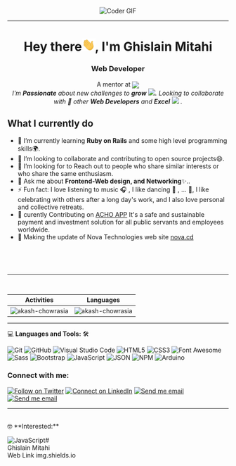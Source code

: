<p align="center">

<img src="https://media.giphy.com/media/SWoSkN6DxTszqIKEqv/giphy.gif" alt="Coder GIF" width="500" height="400">


</p>
<hr><h1 align="center">Hey there<img src="https://raw.githubusercontent.com/ABSphreak/ABSphreak/master/gifs/Hi.gif" width="30px">, I'm Ghislain Mitahi</h1><h3 align="center">Web Developer</h3>


<p align="center">
A mentor at <a href="https://microverse.org"><img align="center" src="https://img.shields.io/badge/Microverse-blueviolet"/><a/> <br>
<em>I'm <b>Passionate</b>
about new challenges to
<b>grow</b> <img src="https://github.com/TheDudeThatCode/TheDudeThatCode/blob/master/Assets/Rocket.gif" width="18px">. Looking to collaborate with 👯 other <b> Web Developers</b> and
<b>Excel</b> <img src="https://github.com/TheDudeThatCode/TheDudeThatCode/blob/master/Assets/Medal.gif" width="20px">&nbsp.
</em>
<br>

<summary><h2>What I currently do</h2></summary>

- 🌱 I’m currently learning **Ruby on Rails** and some high level programming skills🌍️.
- 👯 I’m looking to collaborate and contributing to open source projects😄.
- 🤔 I’m looking for to Reach out to people who share similar interests or who share the same enthusiasm.
- 💬 Ask me about **Frontend-Web design, and Networking**✨️..
- ⚡ Fun fact: I love listening to music 🎧 , I like dancing :dancer: , ... 🎵, I like celebrating with others after a long day's work, and I also love                      personal and collective retreats.
- 🚀 curently Contributing on <a href="acho-turbo-fr-website.vercel.app/)">ACHO APP</a> It's a safe and sustainable payment and investment solution for all public servants and employees worldwide.
- 🚀 Making the update of Nova Technologies web site <a href="nova.cd">nova.cd</a>
<br>
</p>
<br>

<hr>

<p align="center">&nbsp;

| Activities | Languages |
| ---------- | ----------- |
| <img align="center" src="https://github-readme-stats.vercel.app/api?username=GhislainMitahi&show_icons=true&theme=tokyonight" alt="akash-chowrasia" width="410" /> | <img align="center" src="https://github-readme-stats.vercel.app/api/top-langs?username=GhislainMitahi&show_icons=true&theme=tokyonight&layout=compact" alt="akash-chowrasia" />|
</p>

<hr>

💻 **Languages and Tools:** 🛠️<br>

![Git](https://img.shields.io/badge/-Git-000000?style=flat&logo=git&logoColor=F05032&labelColor=ffffff)
![GitHub](https://img.shields.io/badge/-GitHub-000000?style=flat&logo=github&logoColor=000000&labelColor=ffffff)
![Visual Studio Code](https://img.shields.io/badge/-VSCode-000000?style=flat&logo=visual-studio-code&labelColor=007ACC)
![HTML5](https://img.shields.io/badge/-HTML5-000000?style=flat&logo=html5&logoColor=ffffff&labelColor=E34F26)
![CSS3](https://img.shields.io/badge/-CSS3-000000?style=flat&logo=css3&logoColor=ffffff&labelColor=1572B6)
![Font Awesome](https://img.shields.io/badge/-font%20awesome-000000?style=flat&logo=font-awesome&logoColor=339AF0&labelColor=ffffff)
![Sass](https://img.shields.io/badge/-Sass-000000?style=flat&logo=sass&logoColor=ffffff&labelColor=%23CC6699)
![Bootstrap](https://img.shields.io/badge/-Bootstrap-000000?style=flat&logo=bootstrap&logoColor=ffffff&labelColor=563D7C)
![JavaScript](https://img.shields.io/badge/-JavaScript-000000?style=flat&logo=javascript)
![JSON](https://img.shields.io/badge/-JSON-000000?style=flat&logo=JSON&logoColor=000000&labelColor=ffffff)
![NPM](https://img.shields.io/badge/-NPM-000000?style=flat&logo=NPM)
![Arduino](https://img.shields.io/badge/-Arduino-000000?style=flat&logo=arduino&logoColor=blue)


### Connect with me:

[![Follow on Twitter](https://img.shields.io/badge/--twitter?label=Twitter&logo=Twitter&style=social)](https://twitter.com/GMitahi) [![Connect on LinkedIn](https://img.shields.io/badge/--linkedin?label=LinkedIn&logo=LinkedIn&style=social)](https://www.linkedin.com/in/ghislain-mitahi/)
[![Send me email](https://img.shields.io/badge/--gmail?label=Gmail&logo=Gmail&style=social)](ghislainmitahi@gmail.com) [![Send me email](https://img.shields.io/badge/--github?label=GitHub&logo=GitHub&style=social)](https://github.com/GhislainMitahi)
<!-- https://img.shields.io/badge/GitLab-330F63?style=for-the-badge&logo=gitlab&logoColor=white -->

<hr>
<br>
🤓 **Interested:** <br>

![JavaScript](https://img.shields.io/badge/-JavaScript-000000?style=flat&logo=javascript)# <br>Ghislain Mitahi</br>
Web Link
img.shields.io
